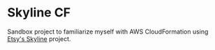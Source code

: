# Skyline CF

Sandbox project to familiarize myself with AWS CloudFormation using 
[Etsy's Skyline](https://github.com/etsy/skyline) project.
